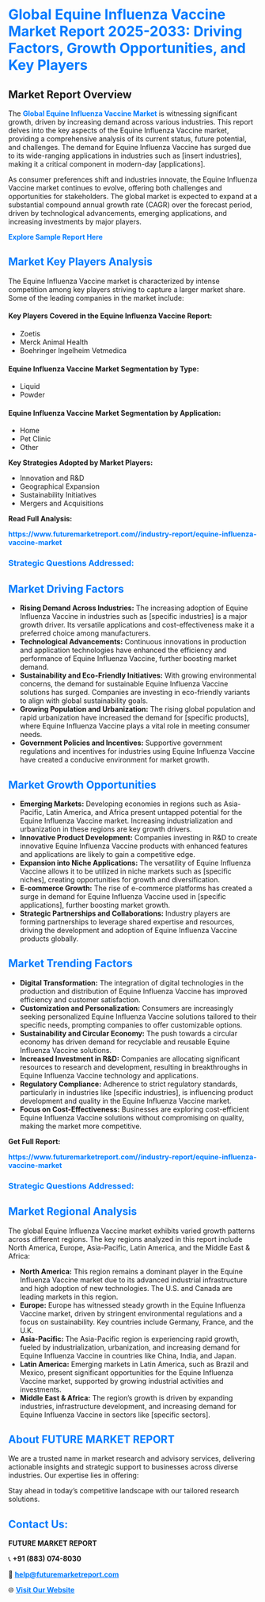 <h1 style="color: #007BFF;">Global Equine Influenza Vaccine Market Report 2025-2033: Driving Factors, Growth Opportunities, and Key Players</h1>

<section id="overview">
<h2>Market Report Overview</h2>
<p>The <a href="https://www.futuremarketreport.com//industry-report/equine-influenza-vaccine-market" style="color: #007BFF; text-decoration: none;"><strong>Global Equine Influenza Vaccine Market</strong></a> is witnessing significant growth, driven by increasing demand across various industries. This report delves into the key aspects of the Equine Influenza Vaccine market, providing a comprehensive analysis of its current status, future potential, and challenges. The demand for Equine Influenza Vaccine has surged due to its wide-ranging applications in industries such as [insert industries], making it a critical component in modern-day [applications].</p>
<p>As consumer preferences shift and industries innovate, the Equine Influenza Vaccine market continues to evolve, offering both challenges and opportunities for stakeholders. The global market is expected to expand at a substantial compound annual growth rate (CAGR) over the forecast period, driven by technological advancements, emerging applications, and increasing investments by major players.</p>
</section>

<section id="overview">
<p><a href="https://www.futuremarketreport.com//request-sample/reportId=64823" style="color: #007BFF; text-decoration: none;"><strong>Explore Sample Report Here</strong></a></p>
</section>

<section id="key-players">
<h2 style="color: #007BFF;">Market Key Players Analysis</h2>
<p>The Equine Influenza Vaccine market is characterized by intense competition among key players striving to capture a larger market share. Some of the leading companies in the market include:</p>
<h4>Key Players Covered in the Equine Influenza Vaccine Report:</h4>
<ul><li>Zoetis</li><li>Merck Animal Health</li><li>Boehringer Ingelheim Vetmedica</li></ul>
<h4>Equine Influenza Vaccine Market Segmentation by Type:</h4>
<ul><li>Liquid</li><li>Powder</li></ul>

<h4>Equine Influenza Vaccine Market Segmentation by Application:</h4>
<ul><li>Home</li><li>Pet Clinic</li><li>Other</li></ul>
<p><strong>Key Strategies Adopted by Market Players:</strong></p>
<ul>
<li>Innovation and R&D</li>
<li>Geographical Expansion</li>
<li>Sustainability Initiatives</li>
<li>Mergers and Acquisitions</li>
</ul>
</section>

<section>
<p><strong>Read Full Analysis: </strong></p><a href="https://www.futuremarketreport.com//industry-report/equine-influenza-vaccine-market" style="color: #007BFF; text-decoration: none;"><strong>https://www.futuremarketreport.com//industry-report/equine-influenza-vaccine-market</strong></a>
<h3 style="color: #007BFF;">Strategic Questions Addressed:</h3>
</section>

<section id="driving-factors">
<h2 style="color: #007BFF;">Market Driving Factors</h2>
<ul>
<li><strong>Rising Demand Across Industries:</strong> The increasing adoption of Equine Influenza Vaccine in industries such as [specific industries] is a major growth driver. Its versatile applications and cost-effectiveness make it a preferred choice among manufacturers.</li>
<li><strong>Technological Advancements:</strong> Continuous innovations in production and application technologies have enhanced the efficiency and performance of Equine Influenza Vaccine, further boosting market demand.</li>
<li><strong>Sustainability and Eco-Friendly Initiatives:</strong> With growing environmental concerns, the demand for sustainable Equine Influenza Vaccine solutions has surged. Companies are investing in eco-friendly variants to align with global sustainability goals.</li>
<li><strong>Growing Population and Urbanization:</strong> The rising global population and rapid urbanization have increased the demand for [specific products], where Equine Influenza Vaccine plays a vital role in meeting consumer needs.</li>
<li><strong>Government Policies and Incentives:</strong> Supportive government regulations and incentives for industries using Equine Influenza Vaccine have created a conducive environment for market growth.</li>
</ul>
</section>

<section id="growth-opportunities">
<h2 style="color: #007BFF;">Market Growth Opportunities</h2>
<ul>
<li><strong>Emerging Markets:</strong> Developing economies in regions such as Asia-Pacific, Latin America, and Africa present untapped potential for the Equine Influenza Vaccine market. Increasing industrialization and urbanization in these regions are key growth drivers.</li>
<li><strong>Innovative Product Development:</strong> Companies investing in R&D to create innovative Equine Influenza Vaccine products with enhanced features and applications are likely to gain a competitive edge.</li>
<li><strong>Expansion into Niche Applications:</strong> The versatility of Equine Influenza Vaccine allows it to be utilized in niche markets such as [specific niches], creating opportunities for growth and diversification.</li>
<li><strong>E-commerce Growth:</strong> The rise of e-commerce platforms has created a surge in demand for Equine Influenza Vaccine used in [specific applications], further boosting market growth.</li>
<li><strong>Strategic Partnerships and Collaborations:</strong> Industry players are forming partnerships to leverage shared expertise and resources, driving the development and adoption of Equine Influenza Vaccine products globally.</li>
</ul>
</section>

<section id="trending-factors">
<h2 style="color: #007BFF;">Market Trending Factors</h2>
<ul>
<li><strong>Digital Transformation:</strong> The integration of digital technologies in the production and distribution of Equine Influenza Vaccine has improved efficiency and customer satisfaction.</li>
<li><strong>Customization and Personalization:</strong> Consumers are increasingly seeking personalized Equine Influenza Vaccine solutions tailored to their specific needs, prompting companies to offer customizable options.</li>
<li><strong>Sustainability and Circular Economy:</strong> The push towards a circular economy has driven demand for recyclable and reusable Equine Influenza Vaccine solutions.</li>
<li><strong>Increased Investment in R&D:</strong> Companies are allocating significant resources to research and development, resulting in breakthroughs in Equine Influenza Vaccine technology and applications.</li>
<li><strong>Regulatory Compliance:</strong> Adherence to strict regulatory standards, particularly in industries like [specific industries], is influencing product development and quality in the Equine Influenza Vaccine market.</li>
<li><strong>Focus on Cost-Effectiveness:</strong> Businesses are exploring cost-efficient Equine Influenza Vaccine solutions without compromising on quality, making the market more competitive.</li>
</ul>
</section>

<section>
<p><strong>Get Full Report: </strong></p><a href="https://www.futuremarketreport.com//industry-report/equine-influenza-vaccine-market" style="color: #007BFF; text-decoration: none;"><strong>https://www.futuremarketreport.com//industry-report/equine-influenza-vaccine-market</strong></a>
<h3 style="color: #007BFF;">Strategic Questions Addressed:</h3>
</section>


<section id="regional-analysis">
<h2 style="color: #007BFF;">Market Regional Analysis</h2>
<p>The global Equine Influenza Vaccine market exhibits varied growth patterns across different regions. The key regions analyzed in this report include North America, Europe, Asia-Pacific, Latin America, and the Middle East & Africa:</p>
<ul>
<li><strong>North America:</strong> This region remains a dominant player in the Equine Influenza Vaccine market due to its advanced industrial infrastructure and high adoption of new technologies. The U.S. and Canada are leading markets in this region.</li>
<li><strong>Europe:</strong> Europe has witnessed steady growth in the Equine Influenza Vaccine market, driven by stringent environmental regulations and a focus on sustainability. Key countries include Germany, France, and the U.K.</li>
<li><strong>Asia-Pacific:</strong> The Asia-Pacific region is experiencing rapid growth, fueled by industrialization, urbanization, and increasing demand for Equine Influenza Vaccine in countries like China, India, and Japan.</li>
<li><strong>Latin America:</strong> Emerging markets in Latin America, such as Brazil and Mexico, present significant opportunities for the Equine Influenza Vaccine market, supported by growing industrial activities and investments.</li>
<li><strong>Middle East & Africa:</strong> The region’s growth is driven by expanding industries, infrastructure development, and increasing demand for Equine Influenza Vaccine in sectors like [specific sectors].</li>
</ul>
</section>

<footer>
<h2 style="color: #007BFF;">About FUTURE MARKET REPORT</h2>
<p>We are a trusted name in market research and advisory services, delivering actionable insights and strategic support to businesses across diverse industries. Our expertise lies in offering:</p>

<p>Stay ahead in today’s competitive landscape with our tailored research solutions.</p>

<h2 style="color: #007BFF;">Contact Us:</h2>
<p><strong>FUTURE MARKET REPORT</strong></p>
<p>📞 <strong>+91 (883) 074-8030</strong></p>
<p>📧 <strong><a href="mailto:help@futuremarketreport.com" style="color: #007BFF;">help@futuremarketreport.com</a></strong></p>
<p>🌐 <strong><a href="https://www.futuremarketreport.com/" style="color: #007BFF;">Visit Our Website</a></strong></p>
</footer>